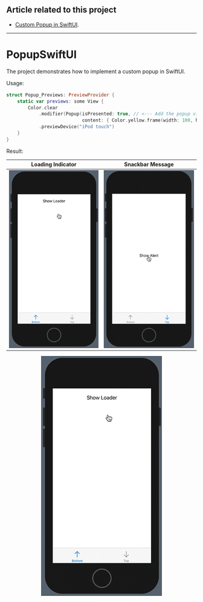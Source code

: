 ## Article related to this project

- [Custom Popup in SwiftUI](https://www.vadimbulavin.com/swiftui-popup-sheet-popover/).

---

# PopupSwiftUI

The project demonstrates how to implement a custom popup in SwiftUI.

Usage:

```swift
struct Popup_Previews: PreviewProvider {
    static var previews: some View {
        Color.clear
            .modifier(Popup(isPresented: true, // <--- Add the popup view modifier
                            content: { Color.yellow.frame(width: 100, height: 100) }))
            .previewDevice("iPod touch")
    }
}
```

Result:

| Loading Indicator | Snackbar Message |
|---|---|
| <img src="https://github.com/V8tr/PopupSwiftUI/raw/main/demo-2.gif" alt="How to show a popup in SwiftUI"/> | <img src="https://github.com/V8tr/PopupSwiftUI/raw/main/demo-3.gif" alt="How to show a popup in SwiftUI"/> |

<p align="center">
  <img src="https://github.com/V8tr/PopupSwiftUI/raw/main/demo-2.gif" alt="How to show a popup in SwiftUI"/>
</p>
